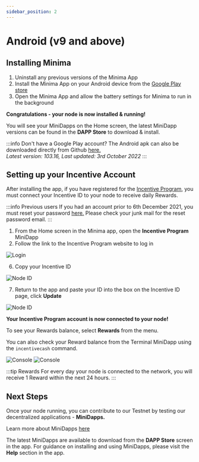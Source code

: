 ```yaml
---
sidebar_position: 2
---
```


# Android (v9 and above)

## Installing Minima

1. Uninstall any previous versions of the Minima App 
2. Install the Minima App on your Android device from the [Google Play store]( https://play.google.com/store/apps/details?id=com.minima.android&hl=en&gl=US)
3. Open the Minima App and allow the battery settings for Minima to run in the background

**Congratulations - your node is now installed & running!**

You will see your MiniDapps on the Home screen, the latest MiniDapp versions can be found in the **DAPP Store** to download & install.

:::info Don't have a Google Play account?
The Android apk can also be downloaded directly from Github [here.](https://github.com/minima-global/Minima/blob/dev/jar/minima-0.103.16.apk?raw=true) <br/>
*Latest version: 103.16, Last updated: 3rd October 2022*
:::

## Setting up your Incentive Account

After installing the app, if you have registered for the [Incentive Program](https://incentive.minima.global/account/register), you must connect your Incentive ID to your node to receive daily Rewards.

:::info Previous users
If you had an account prior to 6th December 2021, you must reset your password [here.](https://incentive.minima.global/account/forgot-password) Please check your junk mail for the reset password email.
:::

1. From the Home screen in the Minima app, open the **Incentive Program** MiniDapp
2. Follow the link to the Incentive Program website to log in

![Login](/img/runanode/android_1.png#width50)

6. Copy your Incentive ID

![Node ID](/img/runanode/android_2.png#width50)

7. Return to the app and paste your ID into the box on the Incentive ID page, click **Update** 

![Node ID](/img/runanode/android_5.png#width50)

**Your Incentive Program account is now connected to your node!**

To see your Rewards balance, select **Rewards** from the menu.<br/>

You can also check your Reward balance from the Terminal MiniDapp using the `incentivecash` command.

![Console](/img/runanode/android_3.png#width50)
![Console](/img/runanode/android_4.png#width50)

:::tip Rewards
For every day your node is connected to the network, you will receive 1 Reward within the next 24 hours.
:::

## Next Steps

Once your node running, you can contribute to our Testnet by testing our decentralized applications - **MiniDapps.** 

Learn more about MiniDapps [here](/docs/learn/minidapps/minidappsintro) <br/>

The latest MiniDapps are available to download from the **DAPP Store** screen in the app. For guidance on installing and using MiniDapps, please visit the **Help** section in the app. 




